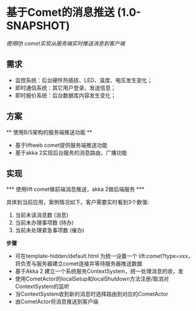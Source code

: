 基于Comet的消息推送 (1.0-SNAPSHOT)
====================================

*使用lift comet实现从服务端实时推送消息到客户端*


需求
----

 - 监控系统：后台硬件热插拔、LED、温度、电压发生变化；
 - 即时通信系统：其它用户登录、发送信息；
 - 即时报价系统：后台数据库内容发生变化；


方案
----

** 使用B/S架构的服务端推送功能 **

 - 基于liftweb comet提供服务端推送功能
 - 基于akka 2实现后台服务的消息路由，广播功能


实现
----

*** 使用lift comet做前端消息推送，akka 2做后端服务 ***

具体到当前应用，案例情况如下。客户需要实时看到3个数值:
 
 1. 当前未读消息数 (消息)
 2. 当前未办理事项数 (待办)
 3. 当前未处理紧急事项数 (催办)


**步骤**

 - 可在template-hidden/default.html 为统一设置一个 lift:comet?type=xxx，将负责与服务器建立comet连接并等待服务器推送数据
 - 基于Akka 2 建立一个系统服务ContextSystem，统一处理消息的收，发
 - 使用CometActor的localSetup和localShutdown方法注册/取消对ContextSystem的监听
 - 当ContextSystem收到新的消息时选择路由到对应的CometActor
 - 由CometActor将消息推送到客户端

